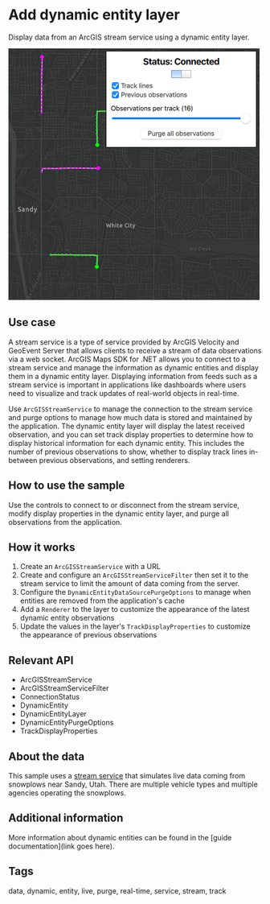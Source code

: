 # Add dynamic entity layer

Display data from an ArcGIS stream service using a dynamic entity layer.

![](screenshot.png)

## Use case

A stream service is a type of service provided by ArcGIS Velocity and GeoEvent Server that allows clients to receive a stream of data observations via a web socket. ArcGIS Maps SDK for .NET allows you to connect to a stream service and manage the information as dynamic entities and display them in a dynamic entity layer. Displaying information from feeds such as a stream service is important in applications like dashboards where users need to visualize and track updates of real-world objects in real-time.

Use `ArcGISStreamService` to manage the connection to the stream service and purge options to manage how much data is stored and maintained by the application. The dynamic entity layer will display the latest received observation, and you can set track display properties to determine how to display historical information for each dynamic entity. This includes the number of previous observations to show, whether to display track lines in-between previous observations, and setting renderers.

## How to use the sample

Use the controls to connect to or disconnect from the stream service, modify display properties in the dynamic entity layer, and purge all observations from the application.

## How it works

1. Create an `ArcGISStreamService` with a URL
2. Create and configure an `ArcGISStreamServiceFilter` then set it to the stream service to limit the amount of data coming from the server.
3. Configure the `DynamicEntityDataSourcePurgeOptions` to manage when entities are removed from the application's cache
4. Add a `Renderer` to the layer to customize the appearance of the latest dynamic entity observations
5. Update the values in the layer's `TrackDisplayProperties` to customize the appearance of previous observations

## Relevant API

* ArcGISStreamService
* ArcGISStreamServiceFilter
* ConnectionStatus
* DynamicEntity
* DynamicEntityLayer
* DynamicEntityPurgeOptions
* TrackDisplayProperties

## About the data

This sample uses a [stream service](https://realtimegis2016.esri.com:6443/arcgis/rest/services/SandyVehicles/StreamServer) that simulates live data coming from snowplows near Sandy, Utah. There are multiple vehicle types and multiple agencies operating the snowplows.

## Additional information

More information about dynamic entities can be found in the [guide documentation](link goes here).

## Tags

data, dynamic, entity, live, purge, real-time, service, stream, track


